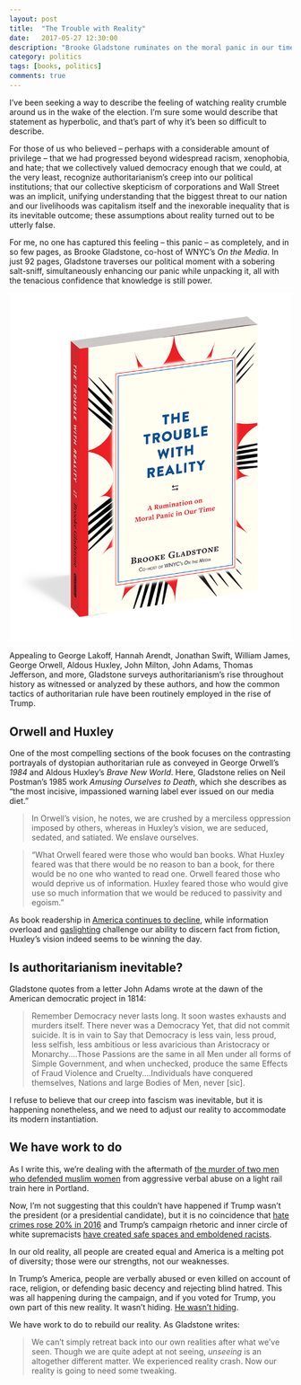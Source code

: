 ```yaml
---
layout: post
title:  "The Trouble with Reality"
date:   2017-05-27 12:30:00
description: "Brooke Gladstone ruminates on the moral panic in our time."
category: politics
tags: [books, politics]
comments: true
---
```


I’ve been seeking a way to describe the feeling of watching reality crumble around us in the wake of the election. I’m sure some would describe that statement as hyperbolic, and that’s part of why it’s been so difficult to describe.

For those of us who believed – perhaps with a considerable amount of privilege – that we had progressed beyond widespread racism, xenophobia, and hate; that we collectively valued democracy enough that we could, at the very least, recognize authoritarianism’s creep into our political institutions; that our collective skepticism of corporations and Wall Street was an implicit, unifying understanding that the biggest threat to our nation and our livelihoods was capitalism itself and the inexorable inequality that is its inevitable outcome; these assumptions about reality turned out to be utterly false. 

For me, no one has captured this feeling – this panic – as completely, and in so few pages, as Brooke Gladstone, co-host of WNYC’s _On the Media_. In just 92 pages, Gladstone traverses our political moment with a sobering salt-sniff, simultaneously enhancing our panic while unpacking it, all with the tenacious confidence that knowledge is still power.

![The Trouble with Reality book cover](../assets/images/trouble_reality.png)

Appealing to George Lakoff, Hannah Arendt, Jonathan Swift, William James, George Orwell, Aldous Huxley, John Milton, John Adams, Thomas Jefferson, and more, Gladstone surveys authoritarianism’s rise throughout history as witnessed or analyzed by these authors, and how the common tactics of authoritarian rule have been routinely employed in the rise of Trump.

## Orwell and Huxley

One of the most compelling sections of the book focuses on the contrasting portrayals of dystopian authoritarian rule as conveyed in George Orwell’s _1984_ and Aldous Huxley’s _Brave New World_. Here, Gladstone relies on Neil Postman’s 1985 work _Amusing Ourselves to Death_, which she describes as “the most incisive, impassioned warning label ever issued on our media diet.”

> In Orwell’s vision, he notes, we are crushed by a merciless oppression imposed by others, whereas in Huxley’s vision, we are seduced, sedated, and satiated. We enslave ourselves.

 > “What Orwell feared were those who would ban books. What Huxley feared was that there would be no reason to ban a book, for there would be no one who wanted to read one. Orwell feared those who would deprive us of information. Huxley feared those who would give use so much information that we would be reduced to passivity and egoism.”
 
As book readership in [America continues to decline](http://www.latimes.com/books/jacketcopy/la-et-jc-fewer-americans-reading-books-20151021-story.html), while information overload and [gaslighting](https://www.washingtonpost.com/posteverything/wp/2016/11/07/the-trump-campaigns-war-on-reality-made-me-question-what-i-saw/?utm_term=.7f619b918257) challenge our ability to discern fact from fiction, Huxley’s vision indeed seems to be winning the day.

## Is authoritarianism inevitable?

Gladstone quotes from a letter John Adams wrote at the dawn of the American democratic project in 1814:

> Remember Democracy never lasts long. It soon wastes exhausts and murders itself. There never was a Democracy Yet, that did not commit suicide. It is in vain to Say that Democracy is less vain, less proud, less selfish, less ambitious or less avaricious than Aristocracy or Monarchy....Those Passions are the same in all Men under all forms of Simple Government, and when unchecked, produce the same Effects of Fraud Violence and Cruelty....Individuals have conquered themselves, Nations and large Bodies of Men, never [sic].

I refuse to believe that our creep into fascism was inevitable, but it is happening nonetheless, and we need to adjust our reality to accommodate its modern instantiation.

## We have work to do

As I write this, we’re dealing with the aftermath of [the murder of two men who defended muslim women](http://www.oregonlive.com/portland/index.ssf/2017/05/police_responding_to_ne_portla.html#incart_big-photo) from aggressive verbal abuse on a light rail train here in Portland. 

Now, I’m not suggesting that this couldn’t have happened if Trump wasn’t the president (or a presidential candidate), but it is no coincidence that [hate crimes rose 20% in 2016](http://www.nbcnews.com/news/us-news/u-s-hate-crimes-20-percent-2016-fueled-election-campaign-n733306) and Trump’s campaign rhetoric and inner circle of white supremacists [have created safe spaces and emboldened racists](https://www.salon.com/2017/03/08/trumps-election-has-created-safe-spaces-for-racists-southern-poverty-law-centers-heidi-beirich-on-the-wave-of-hate-crimes/).

In our old reality, all people are created equal and America is a melting pot of diversity; those were our strengths, not our weaknesses.

In Trump’s America, people are verbally abused or even killed on account of race, religion, or defending basic decency and rejecting blind hatred. This was all happening during the campaign, and if you voted for Trump, you own part of this new reality. It wasn’t hiding. [He wasn’t hiding](https://www.vox.com/2016/7/25/12270880/donald-trump-racism-history).

We have work to do to rebuild our reality. As Gladstone writes:

> We can’t simply retreat back into our own realities after what we’ve seen. Though we are quite adept at not seeing, _unseeing_ is an altogether different matter. We experienced reality crash. Now our reality is going to need some tweaking.


